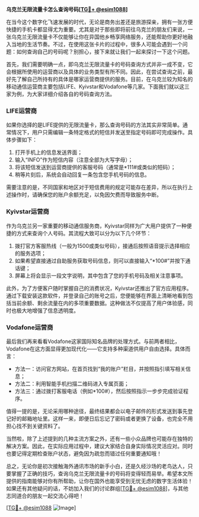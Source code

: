 **乌克兰无限流量卡怎么查询号码[[TG💪+ @esim1088](https://t.me/s/esim1088)]**

在当今这个数字化飞速发展的时代，无论是商务出差还是旅游探亲，拥有一张方便快捷的手机卡都显得尤为重要。尤其是对于那些即将前往乌克兰的朋友们来说，一张乌克兰无限流量卡不仅能够让你在异国他乡畅享网络服务，还能帮助你更好地融入当地的生活节奏。不过，在使用这张卡片的过程中，很多人可能会遇到一个问题：如何查询自己的号码呢？别担心，接下来就让我们一起来探讨一下这个问题。

首先，我们需要明确一点，即乌克兰无限流量卡的号码查询方式并非一成不变，它会根据所使用的运营商以及具体的业务类型有所不同。因此，在尝试查询之前，最好先了解自己所持有的具体是哪家运营商提供的服务。目前，在乌克兰较为知名的移动通信运营商主要包括LIFE、Kyivstar和Vodafone等几家。下面我们就以这三家为例，为大家详细介绍各自的号码查询方法。

### LIFE运营商

如果你选择的是LIFE提供的无限流量卡，那么查询号码的方法其实非常简单。通常情况下，用户只需编辑一条特定格式的短信并发送至指定号码即可完成操作。具体步骤如下：

1. 打开手机上的信息发送界面；
2. 输入“INFO”作为短信内容（注意全部为大写字母）；
3. 将该短信发送到运营商提供的客服号码（通常是*111#或类似的短码）；
4. 稍等片刻后，系统会自动回复一条包含您手机号码的信息。

需要注意的是，不同国家和地区对于短信费用的规定可能存在差异，所以在执行上述操作时，请确保您的账户余额充足，以免因欠费而导致服务中断。

### Kyivstar运营商

作为乌克兰另一家重要的移动通信服务商，Kyivstar同样为广大用户提供了一种便捷的方式来查询个人号码。其流程大致可以分为以下几个环节：

1. 拨打官方客服热线（一般为1500或类似号码），接通后按照语音提示选择相应的服务选项；
2. 如果希望直接通过自助服务获取号码信息，则可以直接输入“*100#”并按下通话键；
3. 屏幕上将会显示一段文字说明，其中包含了您的手机号码及相关注意事项。

此外，为了方便客户随时掌握自己的消费状况，Kyivstar还推出了官方应用程序。通过下载安装这款软件，并登录自己的账号之后，您便能够在界面上清晰地看到包括当前余额、剩余流量在内的多项重要数据。这种做法不仅提高了用户体验感，同时也极大地增强了信息透明度。

### Vodafone运营商

最后我们再来看看Vodafone这家国际知名品牌的处理方式。与前两者相比，Vodafone在这方面显得更加现代化——它支持多种渠道供用户自由选择。具体而言：

- 方法一：访问官方网站，在首页找到“我的账户”栏目，并按照指引填写相关信息；
- 方法二：利用智能手机扫描二维码进入专属页面；
- 方法三：通过拨打客服电话（例如*100#），然后按照指示一步步完成验证程序。

值得一提的是，无论采用哪种途径，最终结果都会以电子邮件的形式发送到事先登记好的邮箱地址里。这样一来，即便日后忘记了密码或者更换了设备，也完全不用担心找不到关键资料了。

当然啦，除了上述提到的几种主流方案之外，还有一些小众品牌也可能存在独特的解决方案。因此，在实际应用过程中，建议大家结合自身实际情况灵活应对。同时也要记得定期检查账户状态，避免因为疏忽而错过任何重要通知哦！

总之，无论你是初次接触海外通讯市场的新手小白，还是久经沙场的老鸟达人，只要掌握了正确的技巧，查询乌克兰无限流量卡的号码将变得轻而易举。希望本文所提供的指南能够对你有所帮助，让你在国外也能享受到无忧无虑的数字生活体验！如果还有其他疑问的话，不妨加入我们的讨论群组[[TG💪+ @esim1088](https://t.me/s/esim1088)]，与其他志同道合的朋友一起交流心得吧！

[[TG💪+ @esim1088](https://t.me/s/esim1088) ![Image](https://i.postimg.cc/4NQfJmqS/Snipaste-2025-05-13-00-14-12.png)]